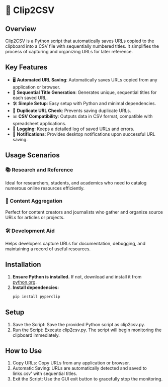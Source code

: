 # 📎 Clip2CSV

## Overview

Clip2CSV is a Python script that automatically saves URLs copied to the clipboard into a CSV file with sequentially numbered titles. It simplifies the process of capturing and organizing URLs for later reference.

## Key Features

- 🖥️ **Automated URL Saving**: Automatically saves URLs copied from any application or browser.
- 📝 **Sequential Title Generation**: Generates unique, sequential titles for each saved URL.
- 🛠️ **Simple Setup**: Easy setup with Python and minimal dependencies.
- 🔄 **Duplicate URL Check**: Prevents saving duplicate URLs.
- 📊 **CSV Compatibility**: Outputs data in CSV format, compatible with spreadsheet applications.
- 📜 **Logging**: Keeps a detailed log of saved URLs and errors.
- 🔔 **Notifications**: Provides desktop notifications upon successful URL saving.

## Usage Scenarios

### 📚 Research and Reference
Ideal for researchers, students, and academics who need to catalog numerous online resources efficiently.

### 📰 Content Aggregation
Perfect for content creators and journalists who gather and organize source URLs for articles or projects.

### 🛠️ Development Aid
Helps developers capture URLs for documentation, debugging, and maintaining a record of useful resources.

## Installation

1. **Ensure Python is installed.** If not, download and install it from [python.org](https://www.python.org/downloads/).
2. **Install dependencies:**
   ```sh
   pip install pyperclip


## Setup

1. Save the Script: Save the provided Python script as clip2csv.py.
2. Run the Script: Execute clip2csv.py. The script will begin monitoring the clipboard immediately.

## How to Use

1. Copy URLs: Copy URLs from any application or browser.
2. Automatic Saving: URLs are automatically detected and saved to links.csv' with sequential
titles.
3. Exit the Script: Use the GUI exit button to gracefully stop the monitoring.
